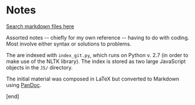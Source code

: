 Notes
=====

[Search markdown files here](http://htmlpreview.github.io/?https://github.com/brannerchinese/notes/blob/master/tester.html)

Assorted notes -- chiefly for my own reference -- having to do with coding. Most involve either syntax or solutions to problems.

The are indexed with `index_git.py`, which runs on Python v. 2.7 (in order to make use of the NLTK library). The index is stored as two large JavaScript objects in the `JS/` directory.

The initial material was composed in LaTeX but converted to Markdown using [PanDoc](http://johnmacfarlane.net/pandoc).

[end]
